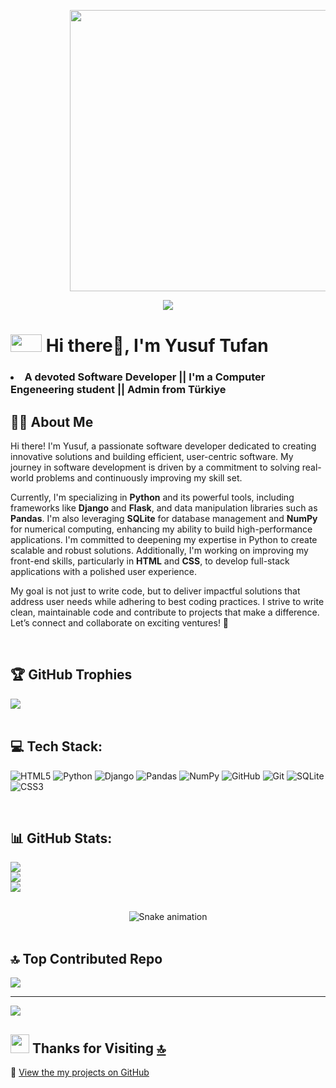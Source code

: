   <ul><ul><ul><ul><img src="https://user-images.githubusercontent.com/74038190/229223263-cf2e4b07-2615-4f87-9c38-e37600f8381a.gif" width="650" height='450'></ul></ul></ul></ul>
  
<p align="center">
  <a href="https://github.com/jrohitofficial/readme-typing-svg" target="_blank">
    <img 
      src="https://readme-typing-svg.demolab.com?lines=%20WELCOME%20TO%20MY%20CODING%20WORLD;%20STUDENT%20COMPUTER%20ENGINEERING;%20SOFTWARE%20DEVELOPER;ALWAYS%20LEARNING%20NEW%20THINGS&font=Arial+Black&center=true&width=600&height=45&color=#007BFF&vCenter=true&pause=5&size=30"
    />
  </a>
</p> 

 # <img src="https://user-images.githubusercontent.com/74038190/212284087-bbe7e430-757e-4901-90bf-4cd2ce3e1852.gif" width="50" height='28'> Hi there👋, I'm Yusuf Tufan 

 ### <li>A devoted Software Developer || I'm a Computer Engeneering student || Admin from Türkiye</li>


## 👨‍💻 About Me

Hi there! I'm Yusuf, a passionate software developer dedicated to creating innovative solutions and building efficient, user-centric software. My journey in software development is driven by a commitment to solving real-world problems and continuously improving my skill set.

Currently, I'm specializing in **Python** and its powerful tools, including frameworks like **Django** and **Flask**, and data manipulation libraries such as **Pandas**. I'm also leveraging **SQLite** for database management and **NumPy** for numerical computing, enhancing my ability to build high-performance applications. I'm committed to deepening my expertise in Python to create scalable and robust solutions. Additionally, I'm working on improving my front-end skills, particularly in **HTML** and **CSS**, to develop full-stack applications with a polished user experience.

My goal is not just to write code, but to deliver impactful solutions that address user needs while adhering to best coding practices. I strive to write clean, maintainable code and contribute to projects that make a difference. Let’s connect and collaborate on exciting ventures! 🚀




<br>

 ## 🏆 GitHub Trophies
 
![](https://github-profile-trophy.vercel.app/?username=yusuf-tufan&theme=tokyonight&no-frame=false&no-bg=true&margin-w=4)
<br>
<br>
 ## 💻 Tech Stack:
 
![HTML5](https://img.shields.io/badge/html5-%23E34F26.svg?style=for-the-badge&logo=html5&logoColor=white) ![Python](https://img.shields.io/badge/python-3670A0?style=for-the-badge&logo=python&logoColor=ffdd54) ![Django](https://img.shields.io/badge/django-%23092E20.svg?style=for-the-badge&logo=django&logoColor=white) ![Pandas](https://img.shields.io/badge/pandas-%23150458.svg?style=for-the-badge&logo=pandas&logoColor=white) ![NumPy](https://img.shields.io/badge/numpy-%23013243.svg?style=for-the-badge&logo=numpy&logoColor=white) ![GitHub](https://img.shields.io/badge/github-%23121011.svg?style=for-the-badge&logo=github&logoColor=white) ![Git](https://img.shields.io/badge/git-%23F05033.svg?style=for-the-badge&logo=git&logoColor=white) ![SQLite](https://img.shields.io/badge/sqlite-%2307405e.svg?style=for-the-badge&logo=sqlite&logoColor=white) ![CSS3](https://img.shields.io/badge/css3-%231572B6.svg?style=for-the-badge&logo=css3&logoColor=white)
 
<br>

## 📊 GitHub Stats:
 
![](https://github-readme-stats.vercel.app/api?username=yusuf-tufan&theme=highcontrast&hide_border=false&include_all_commits=true&count_private=false)<br/>
![](https://nirzak-streak-stats.vercel.app/?user=yusuf-tufan&theme=highcontrast&hide_border=false)<br/>
![](https://github-readme-stats.vercel.app/api/top-langs/?username=yusuf-tufan&theme=highcontrast&hide_border=false&include_all_commits=true&count_private=false&layout=compact)

<!-- Snake Game Repo View -->
<br>
<div align="center">
  <img src="https://profile-readme-generator.com/assets/snake.svg" alt="Snake animation" />
</div><br>

## 🔝 Top Contributed Repo
 
![](https://github-contributor-stats.vercel.app/api?username=yusuf-tufan&limit=5&theme=tokyonight&combine_all_yearly_contributions=true)

---
[![](https://visitcount.itsvg.in/api?id=yusuf-tufan&icon=0&color=0)](https://visitcount.itsvg.in)

## <img src="https://user-images.githubusercontent.com/74038190/216122041-518ac897-8d92-4c6b-9b3f-ca01dcaf38ee.png" width="30" /> Thanks for Visiting [🔝](#--gifs-for-readme--)
🎯 [View the my projects on GitHub](https://github.com/yusuf-tufan?tab=repositories)


